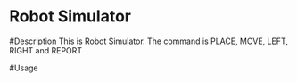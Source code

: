 Robot Simulator
=================

#Description
This is Robot Simulator. The command is PLACE, MOVE, LEFT, RIGHT and REPORT

#Usage


